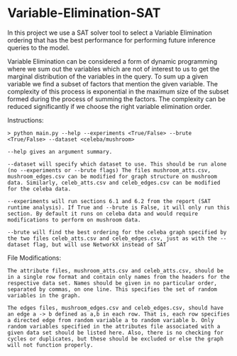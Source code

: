 # Variable-Elimination-SAT

In this project we use a SAT solver tool to select a Variable Elimination ordering that has the best performance for performing future inference queries to the model.

Variable Elimination can be considered a form of dynamic programming where we sum out the variables which are not of interest to us to get the marginal distribution of the variables in the query.  To sum up a given variable we find a subset of factors that mention the given variable. The complexity of this process is exponential in the maximum size of the subset formed during the process of summing the factors.  The complexity can be reduced significantly if we choose the right variable elimination order. 

Instructions:

	> python main.py --help --experiments <True/False> --brute <True/False> --dataset <celeba/mushroom>

	--help gives an argument summary.

	--dataset will specify which dataset to use. This should be run alone (no --experiments or --brute flags) The files mushroom_atts.csv, mushroom_edges.csv can be modified for graph structure on mushroom data. Similarly, celeb_atts.csv and celeb_edges.csv can be modified for the celeba data.

	--experiments will run sections 6.1 and 6.2 from the report (SAT runtime analysis). If True and --brute is False, it will only run this section. By default it runs on celeba data and would require modifications to perform on mushroom data.

	--brute will find the best ordering for the celeba graph specified by the two files celeb_atts.csv and celeb_edges.csv, just as with the --dataset flag, but will use NetworkX instead of SAT

File Modifications:

	The attribute files, mushroom_atts.csv and celeb_atts.csv, should be in a single row format and contain only names from the headers for the respective data set. Names should be given in no particular order, separated by commas, on one line. This specifies the set of random variables in the graph.

	The edges files, mushroom_edges.csv and celeb_edges.csv, should have an edge a -> b defined as a,b in each row. That is, each row specifies a directed edge from random variable a to random variable b. Only random variables specified in the attributes file associated with a given data set should be listed here. Also, there is no checking for cycles or duplicates, but these should be excluded or else the graph will not function properly. 
